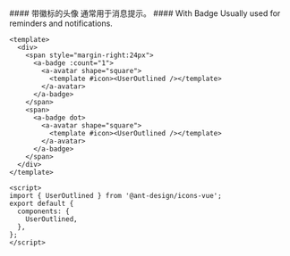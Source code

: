 <cn>
#### 带徽标的头像
通常用于消息提示。
</cn>

<us>
#### With Badge
Usually used for reminders and notifications.
</us>

```vue
<template>
  <div>
    <span style="margin-right:24px">
      <a-badge :count="1">
        <a-avatar shape="square">
          <template #icon><UserOutlined /></template>
        </a-avatar>
      </a-badge>
    </span>
    <span>
      <a-badge dot>
        <a-avatar shape="square">
          <template #icon><UserOutlined /></template>
        </a-avatar>
      </a-badge>
    </span>
  </div>
</template>

<script>
import { UserOutlined } from '@ant-design/icons-vue';
export default {
  components: {
    UserOutlined,
  },
};
</script>
```
